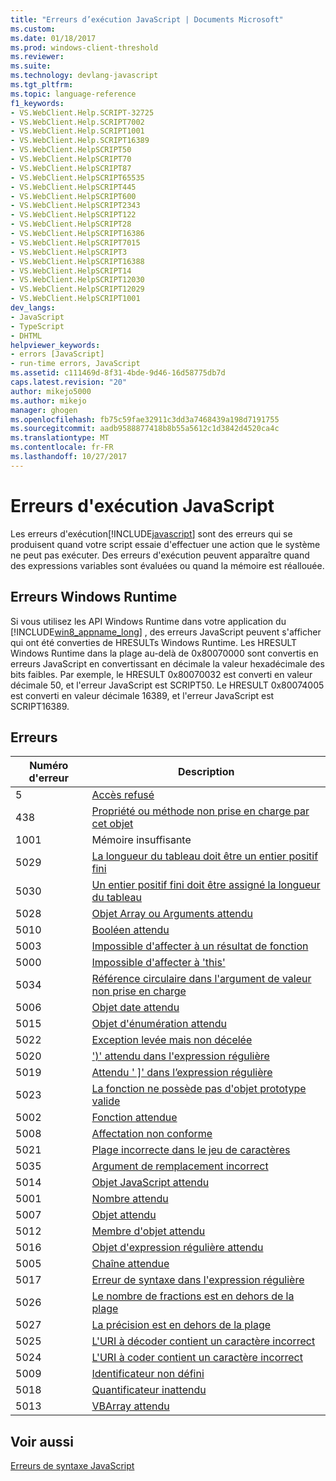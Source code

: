 ```yaml
---
title: "Erreurs d’exécution JavaScript | Documents Microsoft"
ms.custom: 
ms.date: 01/18/2017
ms.prod: windows-client-threshold
ms.reviewer: 
ms.suite: 
ms.technology: devlang-javascript
ms.tgt_pltfrm: 
ms.topic: language-reference
f1_keywords:
- VS.WebClient.Help.SCRIPT-32725
- VS.WebClient.Help.SCRIPT7002
- VS.WebClient.Help.SCRIPT1001
- VS.WebClient.Help.SCRIPT16389
- VS.WebClient.HelpSCRIPT50
- VS.WebClient.HelpSCRIPT70
- VS.WebClient.HelpSCRIPT87
- VS.WebClient.HelpSCRIPT65535
- VS.WebClient.HelpSCRIPT445
- VS.WebClient.HelpSCRIPT600
- VS.WebClient.HelpSCRIPT2343
- VS.WebClient.HelpSCRIPT122
- VS.WebClient.HelpSCRIPT28
- VS.WebClient.HelpSCRIPT16386
- VS.WebClient.HelpSCRIPT7015
- VS.WebClient.HelpSCRIPT3
- VS.WebClient.HelpSCRIPT16388
- VS.WebClient.HelpSCRIPT14
- VS.WebClient.HelpSCRIPT12030
- VS.WebClient.HelpSCRIPT12029
- VS.WebClient.HelpSCRIPT1001
dev_langs:
- JavaScript
- TypeScript
- DHTML
helpviewer_keywords:
- errors [JavaScript]
- run-time errors, JavaScript
ms.assetid: c111469d-8f31-4bde-9d46-16d58775db7d
caps.latest.revision: "20"
author: mikejo5000
ms.author: mikejo
manager: ghogen
ms.openlocfilehash: fb75c59fae32911c3dd3a7468439a198d7191755
ms.sourcegitcommit: aadb9588877418b8b55a5612c1d3842d4520ca4c
ms.translationtype: MT
ms.contentlocale: fr-FR
ms.lasthandoff: 10/27/2017
---
```

# <a name="javascript-run-time-errors"></a>Erreurs d'exécution JavaScript
Les erreurs d'exécution[!INCLUDE[javascript](../../javascript/includes/javascript-md.md)] sont des erreurs qui se produisent quand votre script essaie d'effectuer une action que le système ne peut pas exécuter. Des erreurs d'exécution peuvent apparaître quand des expressions variables sont évaluées ou quand la mémoire est réallouée.  
  
## <a name="windows-runtime-errors"></a>Erreurs Windows Runtime  
 Si vous utilisez les API Windows Runtime dans votre application du [!INCLUDE[win8_appname_long](../../javascript/includes/win8-appname-long-md.md)] , des erreurs JavaScript peuvent s'afficher qui ont été converties de HRESULTs Windows Runtime. Les HRESULT Windows Runtime dans la plage au-delà de 0x80070000 sont convertis en erreurs JavaScript en convertissant en décimale la valeur hexadécimale des bits faibles. Par exemple, le HRESULT 0x80070032 est converti en valeur décimale 50, et l'erreur JavaScript est SCRIPT50. Le HRESULT 0x80074005 est converti en valeur décimale 16389, et l'erreur JavaScript est SCRIPT16389.  
  
## <a name="errors"></a>Erreurs  
  
|Numéro d'erreur|Description|  
|------------------|-----------------|  
|5|[Accès refusé](../../javascript/misc/access-is-denied.md)|  
|438|[Propriété ou méthode non prise en charge par cet objet](../../javascript/misc/object-doesn-t-support-this-property-or-method.md)|  
|1001|Mémoire insuffisante|  
|5029|[La longueur du tableau doit être un entier positif fini](../../javascript/misc/array-length-must-be-a-finite-positive-integer.md)|  
|5030|[Un entier positif fini doit être assigné la longueur du tableau](../../javascript/misc/array-length-must-be-assigned-a-finite-positive-number.md)|  
|5028|[Objet Array ou Arguments attendu](../../javascript/misc/array-or-arguments-object-expected.md)|  
|5010|[Booléen attendu](../../javascript/misc/boolean-expected.md)|  
|5003|[Impossible d'affecter à un résultat de fonction](../../javascript/misc/cannot-assign-to-a-function-result.md)|  
|5000|[Impossible d'affecter à 'this'](../../javascript/misc/cannot-assign-to-this.md)|  
|5034|[Référence circulaire dans l'argument de valeur non prise en charge](../../javascript/misc/circular-reference-in-value-argument-not-supported.md)|  
|5006|[Objet date attendu](../../javascript/misc/date-object-expected.md)|  
|5015|[Objet d'énumération attendu](../../javascript/misc/enumerator-object-expected.md)|  
|5022|[Exception levée mais non décelée](../../javascript/misc/exception-thrown-and-not-caught.md)|  
|5020|[')' attendu dans l'expression régulière](../../javascript/misc/expected-right-parenthesis-in-regular-expression-javascript.md)|  
|5019|[Attendu ' &#93;' dans l’expression régulière](../../javascript/misc/expected-right-square-bracket-in-regular-expression-javascript.md)|  
|5023|[La fonction ne possède pas d'objet prototype valide](../../javascript/misc/function-does-not-have-a-valid-prototype-object.md)|  
|5002|[Fonction attendue](../../javascript/misc/function-expected.md)|  
|5008|[Affectation non conforme](../../javascript/misc/illegal-assignment-javascript.md)|  
|5021|[Plage incorrecte dans le jeu de caractères](../../javascript/misc/invalid-range-in-character-set-javascript.md)|  
|5035|[Argument de remplacement incorrect](../../javascript/misc/invalid-replacer-argument.md)|  
|5014|[Objet JavaScript attendu](../../javascript/misc/javascript-object-expected.md)|  
|5001|[Nombre attendu](../../javascript/misc/number-expected.md)|  
|5007|[Objet attendu](../../javascript/misc/object-expected.md)|  
|5012|[Membre d'objet attendu](../../javascript/misc/object-member-expected.md)|  
|5016|[Objet d'expression régulière attendu](../../javascript/misc/regular-expression-object-expected.md)|  
|5005|[Chaîne attendue](../../javascript/misc/string-expected.md)|  
|5017|[Erreur de syntaxe dans l'expression régulière](../../javascript/misc/syntax-error-in-regular-expression-javascript.md)|  
|5026|[Le nombre de fractions est en dehors de la plage](../../javascript/misc/the-number-of-fractional-digits-is-out-of-range.md)|  
|5027|[La précision est en dehors de la plage](../../javascript/misc/the-precision-is-out-of-range.md)|  
|5025|[L'URI à décoder contient un caractère incorrect](../../javascript/misc/the-uri-to-be-decoded-is-not-a-valid-encoding.md)|  
|5024|[L'URI à coder contient un caractère incorrect](../../javascript/misc/the-uri-to-be-encoded-contains-an-invalid-character.md)|  
|5009|[Identificateur non défini](../../javascript/misc/undefined-identifier.md)|  
|5018|[Quantificateur inattendu](../../javascript/misc/unexpected-quantifier-javascript.md)|  
|5013|[VBArray attendu](../../javascript/misc/vbarray-expected.md)|  
  
## <a name="see-also"></a>Voir aussi  
 [Erreurs de syntaxe JavaScript](../../javascript/reference/javascript-syntax-errors.md)